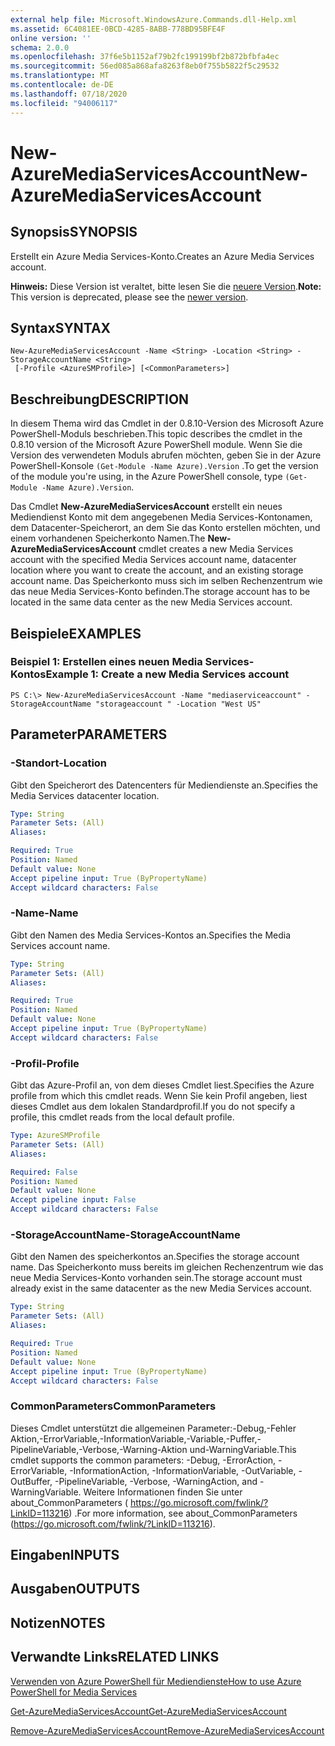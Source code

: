 ```yaml
---
external help file: Microsoft.WindowsAzure.Commands.dll-Help.xml
ms.assetid: 6C4081EE-0BCD-4285-8ABB-778BD95BFE4F
online version: ''
schema: 2.0.0
ms.openlocfilehash: 37f6e5b1152af79b2fc199199bf2b872bfbfa4ec
ms.sourcegitcommit: 56ed085a868afa8263f8eb0f755b5822f5c29532
ms.translationtype: MT
ms.contentlocale: de-DE
ms.lasthandoff: 07/18/2020
ms.locfileid: "94006117"
---
```

# <span data-ttu-id="948f0-101">New-AzureMediaServicesAccount</span><span class="sxs-lookup"><span data-stu-id="948f0-101">New-AzureMediaServicesAccount</span></span>

## <span data-ttu-id="948f0-102">Synopsis</span><span class="sxs-lookup"><span data-stu-id="948f0-102">SYNOPSIS</span></span>
<span data-ttu-id="948f0-103">Erstellt ein Azure Media Services-Konto.</span><span class="sxs-lookup"><span data-stu-id="948f0-103">Creates an Azure Media Services account.</span></span>

<span data-ttu-id="948f0-104">**Hinweis:** Diese Version ist veraltet, bitte lesen Sie die [neuere Version](https://docs.microsoft.com/powershell/module/azurerm.media/?view=azurermps-5.4.0#media_services).</span><span class="sxs-lookup"><span data-stu-id="948f0-104">**Note:** This version is deprecated, please see the [newer version](https://docs.microsoft.com/powershell/module/azurerm.media/?view=azurermps-5.4.0#media_services).</span></span>

## <span data-ttu-id="948f0-105">Syntax</span><span class="sxs-lookup"><span data-stu-id="948f0-105">SYNTAX</span></span>

```
New-AzureMediaServicesAccount -Name <String> -Location <String> -StorageAccountName <String>
 [-Profile <AzureSMProfile>] [<CommonParameters>]
```

## <span data-ttu-id="948f0-106">Beschreibung</span><span class="sxs-lookup"><span data-stu-id="948f0-106">DESCRIPTION</span></span>
<span data-ttu-id="948f0-107">In diesem Thema wird das Cmdlet in der 0.8.10-Version des Microsoft Azure PowerShell-Moduls beschrieben.</span><span class="sxs-lookup"><span data-stu-id="948f0-107">This topic describes the cmdlet in the 0.8.10 version of the Microsoft Azure PowerShell module.</span></span>
<span data-ttu-id="948f0-108">Wenn Sie die Version des verwendeten Moduls abrufen möchten, geben Sie in der Azure PowerShell-Konsole `(Get-Module -Name Azure).Version` .</span><span class="sxs-lookup"><span data-stu-id="948f0-108">To get the version of the module you're using, in the Azure PowerShell console, type `(Get-Module -Name Azure).Version`.</span></span>

<span data-ttu-id="948f0-109">Das Cmdlet **New-AzureMediaServicesAccount** erstellt ein neues Mediendienst Konto mit dem angegebenen Media Services-Kontonamen, dem Datacenter-Speicherort, an dem Sie das Konto erstellen möchten, und einem vorhandenen Speicherkonto Namen.</span><span class="sxs-lookup"><span data-stu-id="948f0-109">The **New-AzureMediaServicesAccount** cmdlet creates a new Media Services account with the specified Media Services account name, datacenter location where you want to create the account, and an existing storage account name.</span></span>
<span data-ttu-id="948f0-110">Das Speicherkonto muss sich im selben Rechenzentrum wie das neue Media Services-Konto befinden.</span><span class="sxs-lookup"><span data-stu-id="948f0-110">The storage account has to be located in the same data center as the new Media Services account.</span></span>

## <span data-ttu-id="948f0-111">Beispiele</span><span class="sxs-lookup"><span data-stu-id="948f0-111">EXAMPLES</span></span>

### <span data-ttu-id="948f0-112">Beispiel 1: Erstellen eines neuen Media Services-Kontos</span><span class="sxs-lookup"><span data-stu-id="948f0-112">Example 1: Create a new Media Services account</span></span>
```
PS C:\> New-AzureMediaServicesAccount -Name "mediaserviceaccount" -StorageAccountName "storageaccount " -Location "West US"
```

## <span data-ttu-id="948f0-113">Parameter</span><span class="sxs-lookup"><span data-stu-id="948f0-113">PARAMETERS</span></span>

### <span data-ttu-id="948f0-114">-Standort</span><span class="sxs-lookup"><span data-stu-id="948f0-114">-Location</span></span>
<span data-ttu-id="948f0-115">Gibt den Speicherort des Datencenters für Mediendienste an.</span><span class="sxs-lookup"><span data-stu-id="948f0-115">Specifies the Media Services datacenter location.</span></span>

```yaml
Type: String
Parameter Sets: (All)
Aliases: 

Required: True
Position: Named
Default value: None
Accept pipeline input: True (ByPropertyName)
Accept wildcard characters: False
```

### <span data-ttu-id="948f0-116">-Name</span><span class="sxs-lookup"><span data-stu-id="948f0-116">-Name</span></span>
<span data-ttu-id="948f0-117">Gibt den Namen des Media Services-Kontos an.</span><span class="sxs-lookup"><span data-stu-id="948f0-117">Specifies the Media Services account name.</span></span>

```yaml
Type: String
Parameter Sets: (All)
Aliases: 

Required: True
Position: Named
Default value: None
Accept pipeline input: True (ByPropertyName)
Accept wildcard characters: False
```

### <span data-ttu-id="948f0-118">-Profil</span><span class="sxs-lookup"><span data-stu-id="948f0-118">-Profile</span></span>
<span data-ttu-id="948f0-119">Gibt das Azure-Profil an, von dem dieses Cmdlet liest.</span><span class="sxs-lookup"><span data-stu-id="948f0-119">Specifies the Azure profile from which this cmdlet reads.</span></span>
<span data-ttu-id="948f0-120">Wenn Sie kein Profil angeben, liest dieses Cmdlet aus dem lokalen Standardprofil.</span><span class="sxs-lookup"><span data-stu-id="948f0-120">If you do not specify a profile, this cmdlet reads from the local default profile.</span></span>

```yaml
Type: AzureSMProfile
Parameter Sets: (All)
Aliases: 

Required: False
Position: Named
Default value: None
Accept pipeline input: False
Accept wildcard characters: False
```

### <span data-ttu-id="948f0-121">-StorageAccountName</span><span class="sxs-lookup"><span data-stu-id="948f0-121">-StorageAccountName</span></span>
<span data-ttu-id="948f0-122">Gibt den Namen des speicherkontos an.</span><span class="sxs-lookup"><span data-stu-id="948f0-122">Specifies the storage account name.</span></span>
<span data-ttu-id="948f0-123">Das Speicherkonto muss bereits im gleichen Rechenzentrum wie das neue Media Services-Konto vorhanden sein.</span><span class="sxs-lookup"><span data-stu-id="948f0-123">The storage account must already exist in the same datacenter as the new Media Services account.</span></span>

```yaml
Type: String
Parameter Sets: (All)
Aliases: 

Required: True
Position: Named
Default value: None
Accept pipeline input: True (ByPropertyName)
Accept wildcard characters: False
```

### <span data-ttu-id="948f0-124">CommonParameters</span><span class="sxs-lookup"><span data-stu-id="948f0-124">CommonParameters</span></span>
<span data-ttu-id="948f0-125">Dieses Cmdlet unterstützt die allgemeinen Parameter:-Debug,-Fehler Aktion,-ErrorVariable,-InformationVariable,-Variable,-Puffer,-PipelineVariable,-Verbose,-Warning-Aktion und-WarningVariable.</span><span class="sxs-lookup"><span data-stu-id="948f0-125">This cmdlet supports the common parameters: -Debug, -ErrorAction, -ErrorVariable, -InformationAction, -InformationVariable, -OutVariable, -OutBuffer, -PipelineVariable, -Verbose, -WarningAction, and -WarningVariable.</span></span> <span data-ttu-id="948f0-126">Weitere Informationen finden Sie unter about_CommonParameters ( https://go.microsoft.com/fwlink/?LinkID=113216) .</span><span class="sxs-lookup"><span data-stu-id="948f0-126">For more information, see about_CommonParameters (https://go.microsoft.com/fwlink/?LinkID=113216).</span></span>

## <span data-ttu-id="948f0-127">Eingaben</span><span class="sxs-lookup"><span data-stu-id="948f0-127">INPUTS</span></span>

## <span data-ttu-id="948f0-128">Ausgaben</span><span class="sxs-lookup"><span data-stu-id="948f0-128">OUTPUTS</span></span>

## <span data-ttu-id="948f0-129">Notizen</span><span class="sxs-lookup"><span data-stu-id="948f0-129">NOTES</span></span>

## <span data-ttu-id="948f0-130">Verwandte Links</span><span class="sxs-lookup"><span data-stu-id="948f0-130">RELATED LINKS</span></span>

[<span data-ttu-id="948f0-131">Verwenden von Azure PowerShell für Mediendienste</span><span class="sxs-lookup"><span data-stu-id="948f0-131">How to use Azure PowerShell for Media Services</span></span>](https://go.microsoft.com/fwlink/?LinkId=324179)

[<span data-ttu-id="948f0-132">Get-AzureMediaServicesAccount</span><span class="sxs-lookup"><span data-stu-id="948f0-132">Get-AzureMediaServicesAccount</span></span>](./Get-AzureMediaServicesAccount.md)

[<span data-ttu-id="948f0-133">Remove-AzureMediaServicesAccount</span><span class="sxs-lookup"><span data-stu-id="948f0-133">Remove-AzureMediaServicesAccount</span></span>](./Remove-AzureMediaServicesAccount.md)


